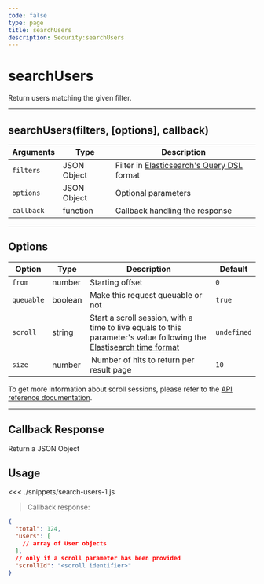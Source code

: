 ```yaml
---
code: false
type: page
title: searchUsers
description: Security:searchUsers
---
```


# searchUsers

Return users matching the given filter.

---

## searchUsers(filters, [options], callback)

| Arguments  | Type        | Description                                                                                                                         |
| ---------- | ----------- | ----------------------------------------------------------------------------------------------------------------------------------- |
| `filters`  | JSON Object | Filter in [Elasticsearch's Query DSL](https://www.elastic.co/guide/en/elasticsearch/reference/5.4/query-filter-context.html) format |
| `options`  | JSON Object | Optional parameters                                                                                                                 |
| `callback` | function    | Callback handling the response                                                                                                      |

---

## Options

| Option     | Type    | Description                                                                                                                                                                                                       | Default     |
| ---------- | ------- | ----------------------------------------------------------------------------------------------------------------------------------------------------------------------------------------------------------------- | ----------- |
| `from`     | number  | Starting offset                                                                                                                                                                                                   | `0`         |
| `queuable` | boolean | Make this request queuable or not                                                                                                                                                                                 | `true`      |
| `scroll`   | string  | Start a scroll session, with a time to live equals to this parameter's value following the [Elastisearch time format](https://www.elastic.co/guide/en/elasticsearch/reference/5.0/common-options.html#time-units) | `undefined` |
| `size`     | number  |  Number of hits to return per result page                                                                                                                                                                         | `10`        |

<div class="alert alert-info">
  To get more information about scroll sessions, please refer to the <a href="/core/1/api/controllers/document/search/">API reference documentation</a>.
</div>

---

## Callback Response

Return a JSON Object

## Usage

<<< ./snippets/search-users-1.js

> Callback response:

```json
{
  "total": 124,
  "users": [
    // array of User objects
  ],
  // only if a scroll parameter has been provided
  "scrollId": "<scroll identifier>"
}
```
